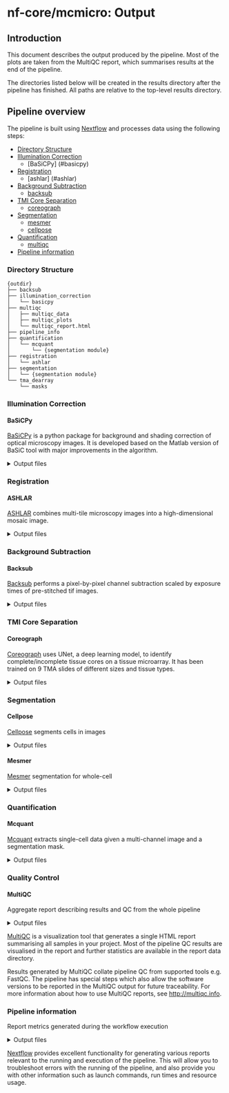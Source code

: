 # nf-core/mcmicro: Output

## Introduction

This document describes the output produced by the pipeline. Most of the plots are taken from the MultiQC report, which summarises results at the end of the pipeline.

The directories listed below will be created in the results directory after the pipeline has finished. All paths are relative to the top-level results directory.

<!-- TODO nf-core: Write this documentation describing your workflow's output -->

## Pipeline overview

The pipeline is built using [Nextflow](https://www.nextflow.io/) and processes data using the following steps:

- [Directory Structure](#directory-structure)
- [Illumination Correction](#preregistration-correction)
  - [BaSiCPy] (#basicpy)
- [Registration](#registration)
  - [ashlar] (#ashlar)
- [Background Subtraction](#background-subtraction)
  - [backsub](#backsub)
- [TMI Core Separation](#tmi-core-separation)
  - [coreograph](#coreograph)
- [Segmentation](#segmentation)
  - [mesmer](#mesmer)
  - [cellpose](#cellpose)
- [Quantification](#quantification)
  - [multiqc](#multiqc)
- [Pipeline information](#pipeline-information)

### Directory Structure
```
{outdir}
├── backsub
├── illumination_correction
│   └── basicpy
├── multiqc
│   ├── multiqc_data
│   ├── multiqc_plots
│   └── multiqc_report.html
├── pipeline_info
├── quantification
│   └── mcquant
│       └── {segmentation module}
├── registration
│   └── ashlar
├── segmentation
│   └── {segmentation module}
└── tma_dearray
    └── masks

```

### Illumination Correction

#### BaSiCPy
[BaSiCPy](https://nf-co.re/modules/basicpy/) is a python package for background and shading correction of optical microscopy images. It is developed based on the Matlab version of BaSiC tool with major improvements in the algorithm.

<details>
<summary>Output files</summary>
- {sample_name}.ome-dfp.{tiff,tif}  : Tiff fields for dark field illumination correction
- {sample_name}.ome-ffp.{tiff,tif}  : Tiff fields for flat field illumination correction
</details>

### Registration

#### ASHLAR
[ASHLAR](https://nf-co.re/modules/ashlar/) combines multi-tile microscopy images into a high-dimensional mosaic image.

<details>
<summary>Output files</summary>
- {sample_name}.ome.{tiff,tif}  : A pyramidal, tiled OME-TIFF file created from input images.
</details>

### Background Subtraction

#### Backsub
[Backsub](https://nf-co.re/modules/backsub/) performs a pixel-by-pixel channel subtraction scaled by exposure times of pre-stitched tif images.

<details>
<summary>Output files</summary>
- markers_bs.csv                        : Marker file adjusted to match the background corrected image
- {sample_name}.backsub.ome.{tiff,tif}  : Background corrected pyramidal ome.tif
</details>

### TMI Core Separation

#### Coreograph
[Coreograph](https://nf-co.re/modules/coreograph/) uses UNet, a deep learning model, to identify complete/incomplete tissue cores on a tissue microarray. It has been trained on 9 TMA slides of different sizes and tissue types.

<details>
<summary>Output files</summary>
- *[0-9]*.tif                   : Complete/Incomplete tissue cores
- centroidsY-X.txt              : A text file listing centroids of each core in format Y, X
- masks/{image_count}_mask.tif  : Binary masks for the Complete/Incomplete tissue cores
- TMA_MAP.tif                   : A TMA map showing labels and outlines
</details>

### Segmentation

#### Cellpose
[Cellpose](https://nf-co.re/modules/cellpose/) segments cells in images

<details>
<summary>Output files</summary>
- {sample_name}.ome_cp_masks.tif  : labelled mask output from cellpose in tif format
</details>

#### Mesmer
[Mesmer](https://nf-co.re/modules/deepcell_mesmer/) segmentation for whole-cell

<details>
<summary>Output files</summary>
- mask_{sample_name}.tif  : File containing the mask.
</details>

### Quantification

#### Mcquant

[Mcquant](https://nf-co.re/modules/mcquant/) extracts single-cell data given a multi-channel image and a segmentation mask.

<details>
<summary>Output files</summary>
- {sample_name}_mask_{sample_name}.csv  : Quantified regionprops_table
</details>

### Quality Control

#### MultiQC
Aggregate report describing results and QC from the whole pipeline

<details markdown="1">
<summary>Output files</summary>

- `multiqc/`
  - `multiqc_report.html`: a standalone HTML file that can be viewed in your web browser.
  - `multiqc_data/`: directory containing parsed statistics from the different tools used in the pipeline.
  - `multiqc_plots/`: directory containing static images from the report in various formats.

</details>

[MultiQC](http://multiqc.info) is a visualization tool that generates a single HTML report summarising all samples in your project. Most of the pipeline QC results are visualised in the report and further statistics are available in the report data directory.

Results generated by MultiQC collate pipeline QC from supported tools e.g. FastQC. The pipeline has special steps which also allow the software versions to be reported in the MultiQC output for future traceability. For more information about how to use MultiQC reports, see <http://multiqc.info>.

### Pipeline information
Report metrics generated during the workflow execution

<details markdown="1">
<summary>Output files</summary>

- `pipeline_info/`
  - Reports generated by Nextflow: `execution_report.html`, `execution_timeline.html`, `execution_trace.txt` and `pipeline_dag.dot`/`pipeline_dag.svg`.
  - Reports generated by the pipeline: `pipeline_report.html`, `pipeline_report.txt` and `software_versions.yml`. The `pipeline_report*` files will only be present if the `--email` / `--email_on_fail` parameter's are used when running the pipeline.
  - Reformatted samplesheet files used as input to the pipeline: `samplesheet.valid.csv`.
  - Parameters used by the pipeline run: `params.json`.

</details>

[Nextflow](https://www.nextflow.io/docs/latest/tracing.html) provides excellent functionality for generating various reports relevant to the running and execution of the pipeline. This will allow you to troubleshoot errors with the running of the pipeline, and also provide you with other information such as launch commands, run times and resource usage.


<!-- Not currently using FastQC so commenting out for now
### FastQC
 Raw read QC
<details markdown="1">
<summary>Output files</summary>

- `fastqc/`
  - `*_fastqc.html`: FastQC report containing quality metrics.
  - `*_fastqc.zip`: Zip archive containing the FastQC report, tab-delimited data file and plot images.

</details>

[FastQC](http://www.bioinformatics.babraham.ac.uk/projects/fastqc/) gives general quality metrics about your sequenced reads. It provides information about the quality score distribution across your reads, per base sequence content (%A/T/G/C), adapter contamination and overrepresented sequences. For further reading and documentation see the [FastQC help pages](http://www.bioinformatics.babraham.ac.uk/projects/fastqc/Help/).

![MultiQC - FastQC sequence counts plot](images/mqc_fastqc_counts.png)

![MultiQC - FastQC mean quality scores plot](images/mqc_fastqc_quality.png)

![MultiQC - FastQC adapter content plot](images/mqc_fastqc_adapter.png)

:::note
The FastQC plots displayed in the MultiQC report shows _untrimmed_ reads. They may contain adapter sequence and potentially regions with low quality.
:::
-->